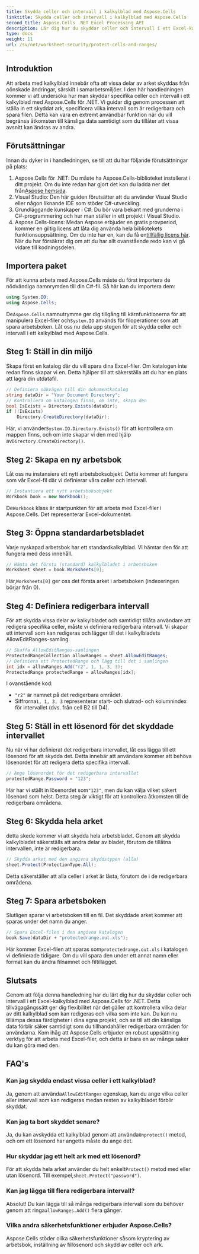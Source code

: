 ```yaml
---
title: Skydda celler och intervall i kalkylblad med Aspose.Cells
linktitle: Skydda celler och intervall i kalkylblad med Aspose.Cells
second_title: Aspose.Cells .NET Excel Processing API
description: Lär dig hur du skyddar celler och intervall i ett Excel-kalkylblad med Aspose.Cells för .NET. Följ den här steg-för-steg-guiden för att säkra dina kalkylblad.
type: docs
weight: 11
url: /sv/net/worksheet-security/protect-cells-and-ranges/
---
```

## Introduktion
Att arbeta med kalkylblad innebär ofta att vissa delar av arket skyddas från oönskade ändringar, särskilt i samarbetsmiljöer. I den här handledningen kommer vi att undersöka hur man skyddar specifika celler och intervall i ett kalkylblad med Aspose.Cells för .NET. Vi guidar dig genom processen att ställa in ett skyddat ark, specificera vilka intervall som är redigerbara och spara filen. Detta kan vara en extremt användbar funktion när du vill begränsa åtkomsten till känsliga data samtidigt som du tillåter att vissa avsnitt kan ändras av andra.
## Förutsättningar
Innan du dyker in i handledningen, se till att du har följande förutsättningar på plats:
1. Aspose.Cells för .NET: Du måste ha Aspose.Cells-biblioteket installerat i ditt projekt. Om du inte redan har gjort det kan du ladda ner det från[Aspose hemsida](https://releases.aspose.com/cells/net/).
2. Visual Studio: Den här guiden förutsätter att du använder Visual Studio eller någon liknande IDE som stöder C#-utveckling.
3. Grundläggande kunskaper i C#: Du bör vara bekant med grunderna i C#-programmering och hur man ställer in ett projekt i Visual Studio.
4.  Aspose.Cells-licens: Medan Aspose erbjuder en gratis provperiod, kommer en giltig licens att låta dig använda hela bibliotekets funktionsuppsättning. Om du inte har en, kan du få en[tillfällig licens här](https://purchase.aspose.com/temporary-license/).
När du har försäkrat dig om att du har allt ovanstående redo kan vi gå vidare till kodningsdelen.
## Importera paket
För att kunna arbeta med Aspose.Cells måste du först importera de nödvändiga namnrymden till din C#-fil. Så här kan du importera dem:
```csharp
using System.IO;
using Aspose.Cells;
```
 De`Aspose.Cells` namnutrymme ger dig tillgång till kärnfunktionerna för att manipulera Excel-filer och`System.IO` används för filoperationer som att spara arbetsboken.
Låt oss nu dela upp stegen för att skydda celler och intervall i ett kalkylblad med Aspose.Cells.
## Steg 1: Ställ in din miljö
Skapa först en katalog där du vill spara dina Excel-filer. Om katalogen inte redan finns skapar vi en. Detta hjälper till att säkerställa att du har en plats att lagra din utdatafil.
```csharp
// Definiera sökvägen till din dokumentkatalog
string dataDir = "Your Document Directory";
// Kontrollera om katalogen finns, om inte, skapa den
bool IsExists = Directory.Exists(dataDir);
if (!IsExists)
    Directory.CreateDirectory(dataDir);
```
 Här, vi använder`System.IO.Directory.Exists()` för att kontrollera om mappen finns, och om inte skapar vi den med hjälp av`Directory.CreateDirectory()`.
## Steg 2: Skapa en ny arbetsbok
Låt oss nu instansiera ett nytt arbetsboksobjekt. Detta kommer att fungera som vår Excel-fil där vi definierar våra celler och intervall.
```csharp
// Instantiera ett nytt arbetsboksobjekt
Workbook book = new Workbook();
```
 De`Workbook` klass är startpunkten för att arbeta med Excel-filer i Aspose.Cells. Det representerar Excel-dokumentet.
## Steg 3: Öppna standardarbetsbladet
Varje nyskapad arbetsbok har ett standardkalkylblad. Vi hämtar den för att fungera med dess innehåll.
```csharp
// Hämta det första (standard) kalkylbladet i arbetsboken
Worksheet sheet = book.Worksheets[0];
```
 Här,`Worksheets[0]` ger oss det första arket i arbetsboken (indexeringen börjar från 0).
## Steg 4: Definiera redigerbara intervall
För att skydda vissa delar av kalkylbladet och samtidigt tillåta användare att redigera specifika celler, måste vi definiera redigerbara intervall. Vi skapar ett intervall som kan redigeras och lägger till det i kalkylbladets AllowEditRanges-samling.
```csharp
// Skaffa AllowEditRanges-samlingen
ProtectedRangeCollection allowRanges = sheet.AllowEditRanges;
// Definiera ett ProtectedRange och lägg till det i samlingen
int idx = allowRanges.Add("r2", 1, 1, 3, 3);
ProtectedRange protectedRange = allowRanges[idx];
```
I ovanstående kod:
- `"r2"` är namnet på det redigerbara området.
-  Siffrorna`1, 1, 3, 3` representerar start- och slutrad- och kolumnindex för intervallet (dvs. från cell B2 till D4).
## Steg 5: Ställ in ett lösenord för det skyddade intervallet
Nu när vi har definierat det redigerbara intervallet, låt oss lägga till ett lösenord för att skydda det. Detta innebär att användare kommer att behöva lösenordet för att redigera detta specifika intervall.
```csharp
// Ange lösenordet för det redigerbara intervallet
protectedRange.Password = "123";
```
 Här har vi ställt in lösenordet som`"123"`, men du kan välja vilket säkert lösenord som helst. Detta steg är viktigt för att kontrollera åtkomsten till de redigerbara områdena.
## Steg 6: Skydda hela arket
detta skede kommer vi att skydda hela arbetsbladet. Genom att skydda kalkylbladet säkerställs att andra delar av bladet, förutom de tillåtna intervallen, inte är redigerbara.
```csharp
// Skydda arket med den angivna skyddstypen (alla)
sheet.Protect(ProtectionType.All);
```
Detta säkerställer att alla celler i arket är låsta, förutom de i de redigerbara områdena.
## Steg 7: Spara arbetsboken
Slutligen sparar vi arbetsboken till en fil. Det skyddade arket kommer att sparas under det namn du anger.
```csharp
// Spara Excel-filen i den angivna katalogen
book.Save(dataDir + "protectedrange.out.xls");
```
 Här kommer Excel-filen att sparas som`protectedrange.out.xls` i katalogen vi definierade tidigare. Om du vill spara den under ett annat namn eller format kan du ändra filnamnet och filtillägget.
## Slutsats
Genom att följa denna handledning har du lärt dig hur du skyddar celler och intervall i ett Excel-kalkylblad med Aspose.Cells för .NET. Detta tillvägagångssätt ger dig flexibilitet när det gäller att kontrollera vilka delar av ditt kalkylblad som kan redigeras och vilka som inte kan. Du kan nu tillämpa dessa färdigheter i dina egna projekt, och se till att din känsliga data förblir säker samtidigt som du tillhandahåller redigerbara områden för användarna.
Kom ihåg att Aspose.Cells erbjuder en robust uppsättning verktyg för att arbeta med Excel-filer, och detta är bara en av många saker du kan göra med den. 
## FAQ's
### Kan jag skydda endast vissa celler i ett kalkylblad?
 Ja, genom att använda`AllowEditRanges` egenskap, kan du ange vilka celler eller intervall som kan redigeras medan resten av kalkylbladet förblir skyddat.
### Kan jag ta bort skyddet senare?
 Ja, du kan avskydda ett kalkylblad genom att använda`Unprotect()` metod, och om ett lösenord har angetts måste du ange det.
### Hur skyddar jag ett helt ark med ett lösenord?
 För att skydda hela arket använder du helt enkelt`Protect()` metod med eller utan lösenord. Till exempel,`sheet.Protect("password")`.
### Kan jag lägga till flera redigerbara intervall?
 Absolut! Du kan lägga till så många redigerbara intervall som du behöver genom att ringa`allowRanges.Add()` flera gånger.
### Vilka andra säkerhetsfunktioner erbjuder Aspose.Cells?
Aspose.Cells stöder olika säkerhetsfunktioner såsom kryptering av arbetsbok, inställning av fillösenord och skydd av celler och ark.